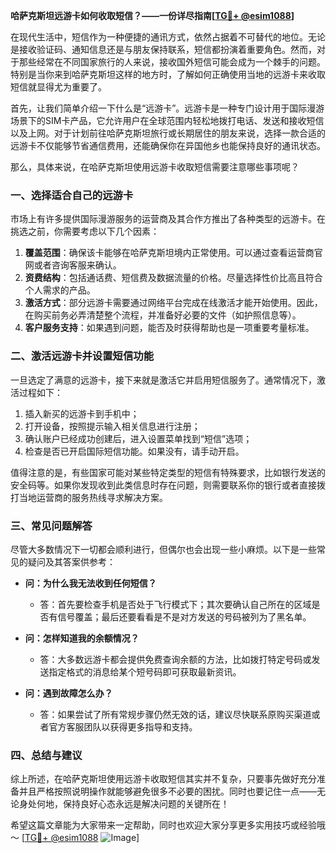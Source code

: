 **哈萨克斯坦远游卡如何收取短信？——一份详尽指南[[TG💪+ @esim1088](https://t.me/s/esim1088)]**

在现代生活中，短信作为一种便捷的通讯方式，依然占据着不可替代的地位。无论是接收验证码、通知信息还是与朋友保持联系，短信都扮演着重要角色。然而，对于那些经常在不同国家旅行的人来说，接收国外短信可能会成为一个棘手的问题。特别是当你来到哈萨克斯坦这样的地方时，了解如何正确使用当地的远游卡来收取短信就显得尤为重要了。

首先，让我们简单介绍一下什么是“远游卡”。远游卡是一种专门设计用于国际漫游场景下的SIM卡产品，它允许用户在全球范围内轻松地拨打电话、发送和接收短信以及上网。对于计划前往哈萨克斯坦旅行或长期居住的朋友来说，选择一款合适的远游卡不仅能够节省通信费用，还能确保你在异国他乡也能保持良好的通讯状态。

那么，具体来说，在哈萨克斯坦使用远游卡收取短信需要注意哪些事项呢？

### 一、选择适合自己的远游卡

市场上有许多提供国际漫游服务的运营商及其合作方推出了各种类型的远游卡。在挑选之前，你需要考虑以下几个因素：

1. **覆盖范围**：确保该卡能够在哈萨克斯坦境内正常使用。可以通过查看运营商官网或者咨询客服来确认。
2. **资费结构**：包括通话费、短信费及数据流量的价格。尽量选择性价比高且符合个人需求的产品。
3. **激活方式**：部分远游卡需要通过网络平台完成在线激活才能开始使用。因此，在购买前务必弄清楚整个流程，并准备好必要的文件（如护照信息等）。
4. **客户服务支持**：如果遇到问题，能否及时获得帮助也是一项重要考量标准。

### 二、激活远游卡并设置短信功能

一旦选定了满意的远游卡，接下来就是激活它并启用短信服务了。通常情况下，激活过程如下：

1. 插入新买的远游卡到手机中；
2. 打开设备，按照提示输入相关信息进行注册；
3. 确认账户已经成功创建后，进入设置菜单找到“短信”选项；
4. 检查是否已开启国际短信功能。如果没有，请手动开启。

值得注意的是，有些国家可能对某些特定类型的短信有特殊要求，比如银行发送的安全码等。如果你发现收到此类信息时存在问题，则需要联系你的银行或者直接拨打当地运营商的服务热线寻求解决方案。

### 三、常见问题解答

尽管大多数情况下一切都会顺利进行，但偶尔也会出现一些小麻烦。以下是一些常见的疑问及其答案供参考：

- **问：为什么我无法收到任何短信？**
  - 答：首先要检查手机是否处于飞行模式下；其次要确认自己所在的区域是否有信号覆盖；最后还要看看是不是对方发送的号码被列为了黑名单。

- **问：怎样知道我的余额情况？**
  - 答：大多数远游卡都会提供免费查询余额的方法，比如拨打特定号码或发送指定格式的消息给某个短号码即可获取最新资讯。

- **问：遇到故障怎么办？**
  - 答：如果尝试了所有常规步骤仍然无效的话，建议尽快联系原购买渠道或者官方客服团队以获得更多指导和支持。

### 四、总结与建议

综上所述，在哈萨克斯坦使用远游卡收取短信其实并不复杂，只要事先做好充分准备并且严格按照说明操作就能够避免很多不必要的困扰。同时也要记住一点——无论身处何地，保持良好心态永远是解决问题的关键所在！

希望这篇文章能为大家带来一定帮助，同时也欢迎大家分享更多实用技巧或经验哦～ [[TG💪+ @esim1088](https://t.me/s/esim1088) ![Image](https://i.postimg.cc/4NQfJmqS/Snipaste-2025-05-13-00-14-12.png)]